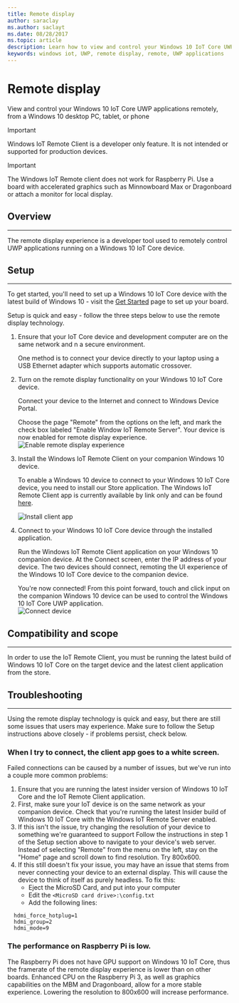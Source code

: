 ```yaml
---
title: Remote display
author: saraclay
ms.author: saclayt
ms.date: 08/28/2017
ms.topic: article
description: Learn how to view and control your Windows 10 IoT Core UWP applications remotely.
keywords: windows iot, UWP, remote display, remote, UWP applications
---
```


# Remote display
View and control your Windows 10 IoT Core UWP applications remotely, from a Windows 10 desktop PC, tablet, or phone

> [!IMPORTANT]
> Windows IoT Remote Client is a developer only feature. It is not intended or supported for production devices.


> [!IMPORTANT]
> The Windows IoT Remote client does not work for Raspberry Pi. Use a board with accelerated graphics such as Minnowboard Max or Dragonboard or attach a monitor for local display.

## Overview
___
The remote display experience is a developer tool used to remotely control UWP applications running on a Windows 10 IoT Core device.   

## Setup
___
To get started, you'll need to set up a Windows 10 IoT Core device with the latest build of Windows 10 - visit the [Get Started](https://developer.microsoft.com/en-us/windows/iot/getstarted) page to set up your board.

Setup is quick and easy - follow the three steps below to use the remote display technology.

1. Ensure that your IoT Core device and development computer are on the same network and n a secure environment.

    One method is to connect your device directly to your laptop using a USB Ethernet adapter which supports automatic crossover.

1. Turn on the remote display functionality on your Windows 10 IoT Core device.
  
    Connect your device to the Internet and connect to Windows Device Portal.
  
	Choose the page "Remote" from the options on the left, and mark the check box labeled "Enable Window IoT Remote Server".  Your device is now enabled for remote display experience.
    ![Enable remote display experience](../media/RemoteDisplay/enable-remote.png)

1. Install the Windows IoT Remote Client on your companion Windows 10 device.
  
    To enable a Windows 10 device to connect to your Windows 10 IoT Core device, you need to install our Store application.  The Windows IoT Remote Client app is currently available by link only and can be found [here](https://www.microsoft.com/en-us/store/apps/iot-remote-client/9nblggh5mnxz).
    
    ![Install client app](../media/RemoteDisplay/store-app.png)


1. Connect to your Windows 10 IoT Core device through the installed application.
  
    Run the Windows IoT Remote Client application on your Windows 10 companion device.  At the Connect screen, enter the IP address of your device. The two devices should connect, remoting the UI experience of the Windows 10 IoT Core device to the companion device.
    
    You're now connected! From this point forward, touch and click input on the companion Windows 10 device can be used to control the Windows 10 IoT Core UWP application.  
    ![Connect device](../media/RemoteDisplay/connect-device.png)
      

## Compatibility and scope
___
In order to use the IoT Remote Client, you must be running the latest build of Windows 10 IoT Core on the target device and the latest client application from the store. 
    
  
## Troubleshooting
___
Using the remote display technology is quick and easy, but there are still some issues that users may experience.  Make sure to follow the Setup instructions above closely - if problems persist, check below.

### When I try to connect, the client app goes to a white screen.
Failed connections can be caused by a number of issues, but we've run into a couple more common problems:

1. Ensure that you are running the latest insider version of Windows 10 IoT Core and the IoT Remote Client application.
1. First, make sure your IoT device is on the same network as your companion device.
    Check that you're running the latest Insider build of Windows 10 IoT Core with the Windows IoT Remote Server enabled.
1. If this isn't the issue, try changing the resolution of your device to something we're guaranteed to support
    Follow the instructions in step 1 of the Setup section above to navigate to your device's web server.  Instead of selecting "Remote" from the menu on the left, stay on the "Home" page and scroll down to find resolution.  Try 800x600.
1. If this still doesn't fix your issue, you may have an issue that stems from never connecting your device to an external display.
    This will cause the device to think of itself as purely headless.  To fix this:
    * Eject the MicroSD Card, and put into your computer
    * Edit the `<MicroSD card drive>:\config.txt`
    * Add the following lines:
 
```
  hdmi_force_hotplug=1
  hdmi_group=2
  hdmi_mode=9
```

### The performance on Raspberry Pi is low. 
The Raspberry Pi does not have GPU support on Windows 10 IoT Core, thus the framerate of the remote display experience is lower than on other boards.  Enhanced CPU on the Raspberry Pi 3, as well as graphics capabilities on the MBM and Dragonboard, allow for a more stable experience.  Lowering the resolution to 800x600 will increase performance.
